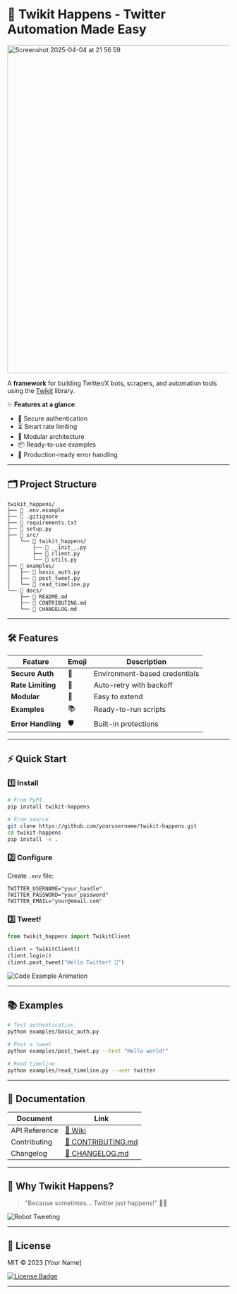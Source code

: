 # 🚀 Twikit Happens - Twitter Automation Made Easy

<img width="744" alt="Screenshot 2025-04-04 at 21 56 59" src="https://github.com/user-attachments/assets/c4cbcdd9-49c4-408a-86b8-ae83bc9586bc" />

A **framework** for building Twitter/X bots, scrapers, and automation tools using the [Twikit](https://twikit.readthedocs.io/) library.

✨ **Features at a glance**:
- 🔐 Secure authentication
- ⏳ Smart rate limiting
- 🧱 Modular architecture
- 📦 Ready-to-use examples
- 🚦 Production-ready error handling

---

## 🗂 Project Structure

```plaintext
twikit_happens/
├── 📄 .env.example
├── 📄 .gitignore
├── 📄 requirements.txt
├── 📄 setup.py
├── 📂 src/
│   └── 📂 twikit_happens/
│       ├── 📄 __init__.py
│       ├── 📄 client.py
│       └── 📄 utils.py
├── 📂 examples/
│   ├── 📄 basic_auth.py
│   ├── 📄 post_tweet.py
│   └── 📄 read_timeline.py
└── 📂 docs/
    ├── 📄 README.md
    ├── 📄 CONTRIBUTING.md
    └── 📄 CHANGELOG.md
```

---

## 🛠 Features

| Feature | Emoji | Description |
|---------|-------|-------------|
| **Secure Auth** | 🔑 | Environment-based credentials |
| **Rate Limiting** | 🚦 | Auto-retry with backoff |
| **Modular** | 🧩 | Easy to extend |
| **Examples** | 📚 | Ready-to-run scripts |
| **Error Handling** | 🛡️ | Built-in protections |

---

## ⚡ Quick Start

### 1️⃣ Install

```bash
# From PyPI
pip install twikit-happens

# From source
git clone https://github.com/yourusername/twikit-happens.git
cd twikit-happens
pip install -e .
```

### 2️⃣ Configure

Create `.env` file:

```plaintext
TWITTER_USERNAME="your_handle"
TWITTER_PASSWORD="your_password"
TWITTER_EMAIL="your@email.com"
```

### 3️⃣ Tweet!

```python
from twikit_happens import TwikitClient

client = TwikitClient()
client.login()
client.post_tweet("Hello Twitter! 🎉")
```

![Code Example Animation](https://media.giphy.com/media/L1R1tvI9svkIWwpVYr/giphy.gif)

---

## 📚 Examples

```bash
# Test authentication
python examples/basic_auth.py

# Post a tweet
python examples/post_tweet.py --text "Hello world!"

# Read timeline
python examples/read_timeline.py --user twitter
```

---

## 📜 Documentation

| Document | Link |
|----------|------|
| API Reference | [📖 Wiki](https://github.com/yourusername/twikit-happens/wiki) |
| Contributing | [👥 CONTRIBUTING.md](docs/CONTRIBUTING.md) |
| Changelog | [🔄 CHANGELOG.md](docs/CHANGELOG.md) |

---

## 🎯 Why Twikit Happens?

> "Because sometimes... Twitter just happens!" 🤖💨

![Robot Tweeting](https://media.giphy.com/media/l0HU7JIWcmf8cZ8k0/giphy.gif)

---

## 📜 License

MIT © 2023 [Your Name]

[![License Badge](https://img.shields.io/badge/License-MIT-yellow.svg)](https://opensource.org/licenses/MIT)

---

